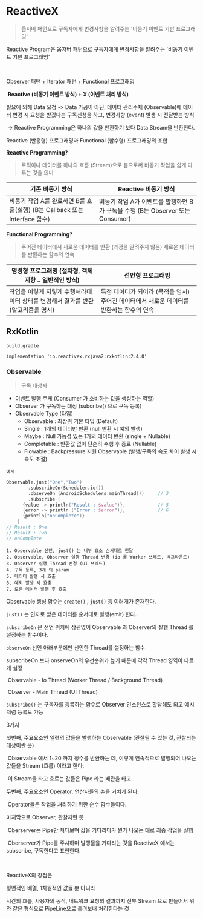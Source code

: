 # ReactiveX

> 옵저버 패턴으로 구독자에게 변경사항을 알려주는 '비동기 이벤트 기반 프로그래밍'

Reactive Program은 옵저버 패턴으로 구독자에게 변경사항을 알려주는 '비동기 이벤트 기반 프로그래밍'

​	

Observer 패턴 + Iterator 패턴 + Functional 프로그래밍	 	

​	**Reactive (비동기 이벤트 방식) + X (이벤트 처리 방식)**



필요에 의해 Data 요청 -> Data 가공이 아닌, 데이터 관리주체 (Observable)에 데이터 변경 시 요청을 받겠다는 구독신청을 하고, 변경사항 (event) 발생 시 전달받는 방식

​	-> Reactive Programming은 하나의 값을 반환하기 보다 Data Stream을 반환한다.



Reactive (반응형) 프로그래밍과 Functional (함수형) 프로그래밍의 조합



**Reactive Programming?**

> 로직이나 데이터를 하나의 흐름 (Stream)으로 봄으로써 비동기 작업을 쉽게 다루는 것을 의미

| **기존 비동기 방식**                                         | **Reactive 비동기 방식**                                     |
| ------------------------------------------------------------ | ------------------------------------------------------------ |
| 비동기 작업 A를 완료하면 B를 호출(실행) (B는 Callback 또는 Interface 함수) | 비동기 작업 A가 이벤트를 발행하면 B가 구독을 수행 (B는 Observer 또는 Consumer) |



**Functional Programming?**

> 주어진 데이터에서 새로운 데이터를 반환 (과정을 알려주지 않음) 새로운 데이터를 반환하는 함수의 연속

| **명령형 프로그래밍 (절차형, 객체지향 .. 일반적인 방식)**    | **선언형 프로그래밍**                                        |
| ------------------------------------------------------------ | ------------------------------------------------------------ |
| 작업을 이렇게 저렇게 수행해라데이터 상태를 변경해서 결과를 반환 (알고리즘을 명시) | 특정 데이터가 되어라 (목적을 명시) 주어진 데이터에서 새로운 데이터를 반환하는 함수의 연속 |



## RxKotlin



`build.gradle`

```
implementation 'io.reactivex.rxjava2:rxkotlin:2.4.0'
```



### Observable

> 구독 대상자

- 이벤트 발행 주체 (Consumer 가 소비하는 값을 생성하는 역할)
- Observer 가 구독하는 대상 (subcribe() 으로 구독 등록)
- Observable Type (타입)
  - Observable : 최상위 기본 타입 (Default)
  - Single : 1개의 데이터만 반환 (null 반환 시 예외 발생)
  - Maybe : Null 가능성 있는 1개의 데이터 반환 (single + Nullable)
  - Completable : 반환값 없이 단순히 수행 후 종료 (Nullable)
  - Flowable : Backpressure 지원 Observable (발행/구독의 속도 차이 발생 시 속도 조절)



`예시`

```kotlin
Observable.just("One","Two")											// 1
		.subscribeOn(Scheduler.io())									// 2
		.observeOn (AndroidSchedulers.mainThread())		// 3
		.subscribe (																	// 4
      {value -> println("Result : $value")},			// 5
      {error -> println ("Error : $error")},			// 6
      {println("onComplete")}											// 7
    )
// Result : One
// Result : Two
// onComplete
```

```
1. Observable 선언, just() 는 내부 요소 순서대로 전달
2. Observable, Observer 실행 Thread 변경 (io 를 Worker 쓰레드, 백그라운드)
3. Observer 실행 Thread 변경 (UI 쓰레드)
4. 구독 등록, 3개 의 param
5. 데이터 발행 시 호출
6. 예외 발생 시 호출
7. 모든 데이터 발행 후 호출
```

Observable 생성 함수는 `create()` , `just()` 등 여러개가 존재한다.

`just()` 는 인자로 받은 데이터를 순서대로 발행(emit) 한다.

`subscribeOn` 은 선언 위치에 상관없이 Observable 과 Observer의 실행 Thread 를 설정하는 함수이다.

`observeOn` 선언 아래부분에만 선언한 Thread를 설정하는 함수

subscribeOn 보다 onserveOn의 우선순위가 높기 때문에 각각 Thread 영역이 다르게 설정

​	Observable - Io Thread (Worker Thread / Background Thread)

​	Observer - Main Thread (UI Thread)

`subscribe()` 는 구독자를 등록하는 함수로 Observer 인스턴스로 할당해도 되고 예시처럼 등록도 가능



3가지

첫번째, 주요요소인 일련의 값들을 발행하는 Observable (관찰될 수 있는 것, 관찰되는 대상이란 뜻)

​	Observable 에서 1~20 까지 정수를 반환하는 데, 이렇게 연속적으로 발행되어 나오는 값들을 Stream (흐름) 이라고 한다.

​	이 Stream을 타고 흐르는 값들은 Pipe 라는 배관을 타고 

두번째, 주요요소인 Operator, 연산자들의 손을 거치게 된다.

​	Operator들은 작업을 처리하기 위한 순수 함수들이다.

마지막으로 Observer, 관찰자란 뜻

​	Oberserver는 Pipe만 쳐다보며 값을 기다리다가 뭔가 나오는 대로 최종 작업을 실행 

​	Oberserver가 Pipe를 주시하며 발행물을 기다리는 것을 ReactiveX 에서는 subscribe, 구독한다고 표현한다.

​	

ReactiveX의 장점은 

평면적인 배열, 1차원적인 값들 뿐 아니라

시간의 흐름, 사용자의 동작, 네트워크 요청의 결과까지 전부 Stream 으로 만들어서 위와 같은 형식으로 PipeLine으로 흘려보내 처리한다는 것
